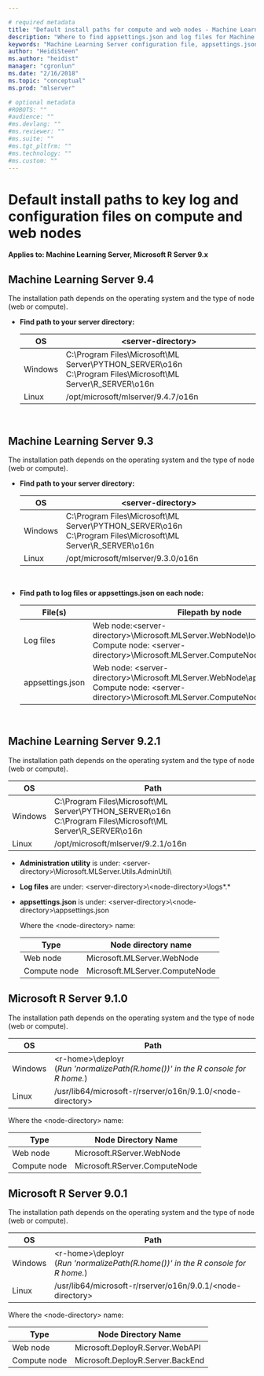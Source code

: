 ```yaml
---

# required metadata
title: "Default install paths for compute and web nodes - Machine Learning Server "
description: "Where to find appsettings.json and log files for Machine Learning Server, web node, compute node"
keywords: "Machine Learning Server configuration file, appsettings.json"
author: "HeidiSteen"
ms.author: "heidist"
manager: "cgronlun"
ms.date: "2/16/2018"
ms.topic: "conceptual"
ms.prod: "mlserver"

# optional metadata
#ROBOTS: ""
#audience: ""
#ms.devlang: ""
#ms.reviewer: ""
#ms.suite: ""
#ms.tgt_pltfrm: ""
#ms.technology: ""
#ms.custom: ""
---
```


# Default install paths to key log and configuration files on compute and web nodes

**Applies to:  Machine Learning Server, Microsoft R Server 9.x**

## Machine Learning Server 9.4

The installation path depends on the operating system and the type of node (web or compute).

+ **Find path to your server directory:**<br/>

  |   OS    |                                               \<server-directory>                                               |
  |---------|-----------------------------------------------------------------------------------------------------------------|
  | Windows | C:\Program Files\Microsoft\ML Server\PYTHON\_SERVER\o16n<br>C:\Program Files\Microsoft\ML Server\R\_SERVER\o16n |
  |  Linux  |                                       /opt/microsoft/mlserver/9.4.7/o16n                                        |

  <br/>


## Machine Learning Server 9.3

The installation path depends on the operating system and the type of node (web or compute).

+ **Find path to your server directory:**<br/>

  |   OS    |                                               \<server-directory>                                               |
  |---------|-----------------------------------------------------------------------------------------------------------------|
  | Windows | C:\Program Files\Microsoft\ML Server\PYTHON\_SERVER\o16n<br>C:\Program Files\Microsoft\ML Server\R\_SERVER\o16n |
  |  Linux  |                                       /opt/microsoft/mlserver/9.3.0/o16n                                        |

  <br/>

+ **Find path to log files or appsettings.json on each node:**<br/>

  |     File(s)      |                                                                        Filepath by node                                                                         |
  |------------------|-----------------------------------------------------------------------------------------------------------------------------------------------------------------|
  |    Log files     |        Web node:\<server-directory>\Microsoft.MLServer.WebNode\logs\*.\* <br/>Compute node: \<server-directory>\Microsoft.MLServer.ComputeNode\logs\*.\*        |
  | appsettings.json | Web node: \<server-directory>\Microsoft.MLServer.WebNode\appsettings.json<br/>Compute node: \<server-directory>\Microsoft.MLServer.ComputeNode\appsettings.json |

  <br/>

## Machine Learning Server 9.2.1

The installation path depends on the operating system and the type of node (web or compute).


|   OS    |                                                      Path                                                       |
|---------|-----------------------------------------------------------------------------------------------------------------|
| Windows | C:\Program Files\Microsoft\ML Server\PYTHON\_SERVER\o16n<br>C:\Program Files\Microsoft\ML Server\R\_SERVER\o16n |
|  Linux  |                                       /opt/microsoft/mlserver/9.2.1/o16n                                        |

+ **Administration utility** is under: \<server-directory>\Microsoft.MLServer.Utils.AdminUtil\

+ **Log files** are under: \<server-directory>\\\<node-directory>\logs\*.*

+ **appsettings.json** is under: \<server-directory>\\\<node-directory>\appsettings.json

  Where the \<node-directory> name: 

  |Type|Node directory name|
  |----|------------|
  |Web node|Microsoft.MLServer.WebNode|
  |Compute node|Microsoft.MLServer.ComputeNode|

## Microsoft R Server 9.1.0

The installation path depends on the operating system and the type of node (web or compute).


|   OS    |                                        Path                                         |
|---------|-------------------------------------------------------------------------------------|
| Windows | \<r-home>\deployr<br>(*Run 'normalizePath(R.home())' in the R console for R home.*) |
|  Linux  |             /usr/lib64/microsoft-r/rserver/o16n/9.1.0/\<node-directory>             |

Where the \<node-directory> name: 

|Type|Node Directory Name|
|----|------------|
|Web node|Microsoft.RServer.WebNode|
|Compute node|Microsoft.RServer.ComputeNode|

## Microsoft R Server 9.0.1

The installation path depends on the operating system and the type of node (web or compute).


|   OS    |                                        Path                                         |
|---------|-------------------------------------------------------------------------------------|
| Windows | \<r-home>\deployr<br>(*Run 'normalizePath(R.home())' in the R console for R home.*) |
|  Linux  |             /usr/lib64/microsoft-r/rserver/o16n/9.0.1/\<node-directory>             |

Where the \<node-directory> name: 

|Type|Node Directory Name|
|----|------------|
|Web node|Microsoft.DeployR.Server.WebAPI|
|Compute node|Microsoft.DeployR.Server.BackEnd|